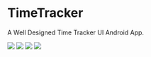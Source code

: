 # TimeTracker
A Well Designed Time Tracker UI Android App.

![](one.png)
![](two.png)
![](three.png)
![](four.png)
